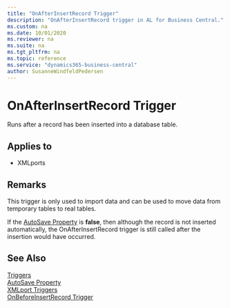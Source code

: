 ```yaml
---
title: "OnAfterInsertRecord Trigger"
description: "OnAfterInsertRecord trigger in AL for Business Central."
ms.custom: na
ms.date: 10/01/2020
ms.reviewer: na
ms.suite: na
ms.tgt_pltfrm: na
ms.topic: reference
ms.service: "dynamics365-business-central"
author: SusanneWindfeldPedersen
---
```


# OnAfterInsertRecord Trigger

Runs after a record has been inserted into a database table.  
  
## Applies to  
- XMLports  
  
## Remarks  
 This trigger is only used to import data and can be used to move data from temporary tables to real tables.  
  
 If the [AutoSave Property](../properties/devenv-autosave-property.md) is **false**, then although the record is not inserted automatically, the OnAfterInsertRecord trigger is still called after the insertion would have occurred.  
  
## See Also  
 [Triggers](devenv-triggers.md)  
 [AutoSave Property](../properties/devenv-autosave-property.md)  
 [XMLport Triggers](devenv-xmlport-triggers.md)  
 [OnBeforeInsertRecord Trigger](devenv-onbeforeinsertrecord-trigger.md)  
